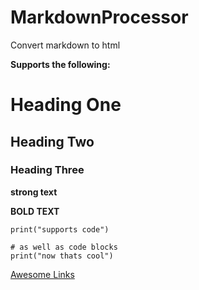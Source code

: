 # MarkdownProcessor

Convert markdown to html

**Supports the following:**

# Heading One

## Heading Two

### Heading Three

__strong text__

**BOLD TEXT**

`print("supports code")`

```
# as well as code blocks
print("now thats cool")

```

[Awesome Links](https://link-url-here.org)
